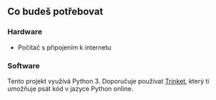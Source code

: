 ## Co budeš potřebovat

### Hardware

+ Počítač s připojením k internetu

### Software

Tento projekt využívá Python 3. Doporučuje používat [Trinket](https://trinket.io/), který ti umožňuje psát kód v jazyce Python online.